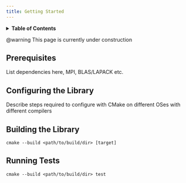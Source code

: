 ```yaml
---
title: Getting Started
---
```


<details><summary><b>Table of Contents</b></summary>

[TOC]

</details>

@warning This page is currently under construction

Prerequisites
-------------

List dependencies here, MPI, BLAS/LAPACK etc.

Configuring the Library
-----------------------

Describe steps required to configure with CMake on different OSes with different compilers

Building the Library
--------------------

``` shell
cmake --build <path/to/build/dir> [target]
```

Running Tests
-------------

``` shell
cmake --build <path/to/build/dir> test
```
